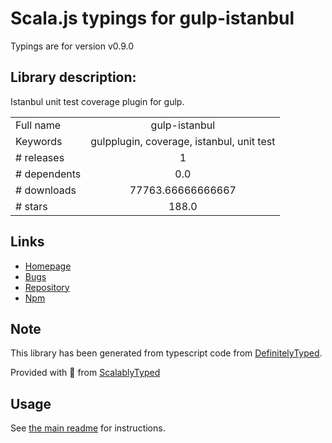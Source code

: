 
# Scala.js typings for gulp-istanbul

Typings are for version v0.9.0

## Library description:
Istanbul unit test coverage plugin for gulp.

|                    |                 |
| ------------------ | :-------------: |
| Full name          | gulp-istanbul |
| Keywords           | gulpplugin, coverage, istanbul, unit test |
| # releases         | 1 |
| # dependents       | 0.0 |
| # downloads        | 77763.66666666667 |
| # stars            | 188.0 |

## Links
- [Homepage](https://github.com/SBoudrias/gulp-istanbul)
- [Bugs](https://github.com/SBoudrias/gulp-istanbul/issues)
- [Repository](https://github.com/SBoudrias/gulp-istanbul)
- [Npm](https://www.npmjs.com/package/gulp-istanbul)
    


## Note
This library has been generated from typescript code from [DefinitelyTyped](https://definitelytyped.org).

Provided with :purple_heart: from [ScalablyTyped](https://github.com/oyvindberg/ScalablyTyped)

## Usage
See [the main readme](../../readme.md) for instructions.


